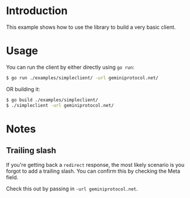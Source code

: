 

# Introduction 

This example shows how to use the library to build a very basic client. 

# Usage 

You can run the client by either directly using `go run`:

```bash
$ go run ./examples/simpleclient/ -url geminiprotocol.net/ 
```

OR building it:

```bash
$ go build ./examples/simpleclient/
$ ./simpleclient -url geminiprotocol.net/
```

# Notes

## Trailing slash 

If you're getting back a `redirect` response, the most likely scenario is you 
forgot to add a trailing slash. You can confirm this by checking the Meta field.

Check this out by passing in `-url geminiprotocol.net`.


